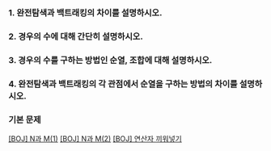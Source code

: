 ### 1. 완전탐색과 백트래킹의 차이를 설명하시오.

### 2. 경우의 수에 대해 간단히 설명하시오.

### 3. 경우의 수를 구하는 방법인 순열, 조합에 대해 설명하시오.

### 4. 완전탐색과 백트래킹의 각 관점에서 순열을 구하는 방법의 차이를 설명하시오.

### 기본 문제
[[BOJ] N과 M(1)](https://www.acmicpc.net/problem/15649)
[[BOJ] N과 M(2)](https://www.acmicpc.net/problem/15650)
[[BOJ] 연산자 끼워넣기](https://www.acmicpc.net/problem/14888)
